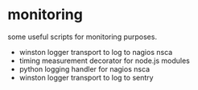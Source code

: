 monitoring
=========
some useful scripts for monitoring purposes.
- winston logger transport to log to nagios nsca
- timing measurement decorator for node.js modules
- python logging handler for nagios nsca
- winston logger transport to log to sentry
